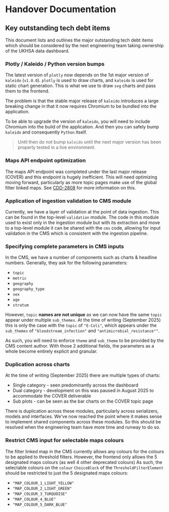 # Handover Documentation

## Key outstanding tech debt items 

This document lists and outlines the major outstanding tech debt items 
which should be considered by the next engineering team taking ownership of the UKHSA data dashboard.

### Plotly / Kaleido / Python version bumps

The latest version of `plotly` now depends on the 1st major version of `kaleido` (`v1.0.0`).
`plotly` is used to draw charts, and `kaleido` is used for static chart generation. 
This is what we use to draw `svg` charts and pass them to the frontend.

The problem is that the stable major release of `kaleido` introduces a large breaking change in that it now 
requires Chromium to be bundled into the application.

To be able to upgrade the version of `kaleido`, you will need to include Chromium into the build of the application.
And then you can safely bump `kaleido` and consequently `Python` itself.

> Until then do not bump `kaleido` until the next major version has been properly tested in a live environment.

### Maps API endpoint optimization

The maps API endpoint was completed under the last major release (COVER) and this endpoint is hugely inefficient. 
This will need optimizing moving forward, particularly as more topic pages make use of the global filter linked maps. 
See [CDD-2808](https://ukhsa.atlassian.net/browse/CDD-2808) for more information on this.

### Application of ingestion validation to CMS module

Currently, we have a layer of validation at the point of data ingestion.
This can be found in the top-level `validation` module.
The code in this module used to exist only in the ingestion module but with its extraction and move to a top-level
module it can be shared with the `cms` code, allowing for input validation in the CMS which is consistent with the
ingestion pipeline.

### Specifying complete parameters in CMS inputs

In the CMS, we have a number of components such as charts & headline numbers.
Generally, they ask for the following parameters:

- `topic`
- `metric`
- `geography`
- `geography_type`
- `sex`
- `age`
- `stratum`

However, `topic` **names are not unique** as we can now have the same `topic` appear under multiple `sub_themes`.
At the time of writing (September 2025) this is only the case with the `topic` of `"E-Coli"`, 
which appears under the `sub_themes` of `"bloodstream_infection"` and `"antimicrobial_resistance""`.

As such, you will need to enforce `theme` and `sub_theme` to be provided by the CMS content author.
With those 2 additional fields, the parameters as a whole become entirely explicit and granular.

### Duplication across charts

At the time of writing (September 2025) there are multiple types of charts:

- Single category - seen predominantly across the dashboard
- Dual category - development on this was paused in August 2025 to accommodate the COVER deliverable
- Sub plots - can be seen as the bar charts on the COVER topic page

There is duplication across these modules, particularly across serializers, models and interfaces.
We've now reached the point where it makes sense to implement shared components across these modules.
So this should be resolved when the engineering team have more time and runway to do so.

### Restrict CMS input for selectable maps colours 

The filter linked map in the CMS currently allows any colours for the colours to be applied to threshold filters.
However, the frontend only allows the 5 designated maps colours (as well 4 other deprecated colours)
As such, the selectable colours on the `colour` `ChoiceBlock` of the `ThresholdFilterElement` should 
be restricted to just the 5 designated maps colours:

- `"MAP_COLOUR_1_LIGHT_YELLOW"`
- `"MAP_COLOUR_2_LIGHT_GREEN"`
- `"MAP_COLOUR_3_TURQUOISE"`
- `"MAP_COLOUR_4_BLUE"`
- `"MAP_COLOUR_5_DARK_BLUE"`
